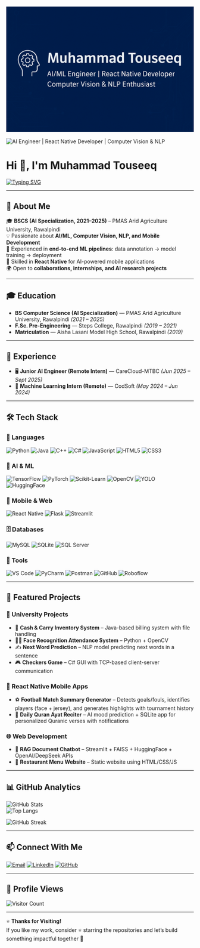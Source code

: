 <!-- Banner -->
![Muhammad Touseeq Banner](banner.png)

![AI Engineer | React Native Developer | Computer Vision & NLP](https://img.shields.io/badge/AI%2FML-Engineer-blueviolet?style=for-the-badge&logo=python&logoColor=white)

# Hi 👋, I'm Muhammad Touseeq  

[![Typing SVG](https://readme-typing-svg.herokuapp.com?font=Fira+Code&size=22&pause=1000&color=2F81F7&width=600&lines=AI%2FML+Engineer;React+Native+Developer;Computer+Vision+%7C+NLP+Enthusiast;Always+Learning+%26+Building+Impactful+AI+🚀)](https://git.io/typing-svg)  

---

## 🚀 About Me
🎓 **BSCS (AI Specialization, 2021–2025)** – PMAS Arid Agriculture University, Rawalpindi  
💡 Passionate about **AI/ML, Computer Vision, NLP, and Mobile Development**  
🔬 Experienced in **end-to-end ML pipelines**: data annotation → model training → deployment  
📱 Skilled in **React Native** for AI-powered mobile applications  
🌍 Open to **collaborations, internships, and AI research projects**  

---

## 🎓 Education
- **BS Computer Science (AI Specialization)** — PMAS Arid Agriculture University, Rawalpindi *(2021 – 2025)*  
- **F.Sc. Pre-Engineering** — Steps College, Rawalpindi *(2019 – 2021)*  
- **Matriculation** — Aisha Lasani Model High School, Rawalpindi *(2019)*  

---

## 💼 Experience
- 🖥️ **Junior AI Engineer (Remote Intern)** — CareCloud-MTBC *(Jun 2025 – Sept 2025)*  
- 🤖 **Machine Learning Intern (Remote)** — CodSoft *(May 2024 – Jun 2024)*  

---

## 🛠️ Tech Stack

### 🚀 Languages
![Python](https://img.shields.io/badge/Python-3776AB?style=flat&logo=python&logoColor=white)
![Java](https://img.shields.io/badge/Java-ED8B00?style=flat&logo=openjdk&logoColor=white)
![C++](https://img.shields.io/badge/C%2B%2B-00599C?style=flat&logo=cplusplus&logoColor=white)
![C#](https://img.shields.io/badge/C%23-239120?style=flat&logo=c-sharp&logoColor=white)
![JavaScript](https://img.shields.io/badge/JavaScript-F7DF1E?style=flat&logo=javascript&logoColor=black)
![HTML5](https://img.shields.io/badge/HTML5-E34F26?style=flat&logo=html5&logoColor=white)
![CSS3](https://img.shields.io/badge/CSS3-1572B6?style=flat&logo=css3&logoColor=white)

### 🤖 AI & ML
![TensorFlow](https://img.shields.io/badge/TensorFlow-FF6F00?style=flat&logo=tensorflow&logoColor=white)
![PyTorch](https://img.shields.io/badge/PyTorch-EE4C2C?style=flat&logo=pytorch&logoColor=white)
![Scikit-Learn](https://img.shields.io/badge/Scikit--Learn-F7931E?style=flat&logo=scikitlearn&logoColor=white)
![OpenCV](https://img.shields.io/badge/OpenCV-5C3EE8?style=flat&logo=opencv&logoColor=white)
![YOLO](https://img.shields.io/badge/YOLO-00FFFF?style=flat&logo=yolo&logoColor=black)
![HuggingFace](https://img.shields.io/badge/HuggingFace-FCC72C?style=flat&logo=huggingface&logoColor=black)

### 📱 Mobile & Web
![React Native](https://img.shields.io/badge/React_Native-20232A?style=flat&logo=react&logoColor=61DAFB)
![Flask](https://img.shields.io/badge/Flask-000000?style=flat&logo=flask&logoColor=white)
![Streamlit](https://img.shields.io/badge/Streamlit-FF4B4B?style=flat&logo=streamlit&logoColor=white)

### 🗄️ Databases
![MySQL](https://img.shields.io/badge/MySQL-005C84?style=flat&logo=mysql&logoColor=white)
![SQLite](https://img.shields.io/badge/SQLite-003B57?style=flat&logo=sqlite&logoColor=white)
![SQL Server](https://img.shields.io/badge/SQL%20Server-CC2927?style=flat&logo=microsoftsqlserver&logoColor=white)

### 🧰 Tools
![VS Code](https://img.shields.io/badge/VS%20Code-007ACC?style=flat&logo=visualstudiocode&logoColor=white)
![PyCharm](https://img.shields.io/badge/PyCharm-000000?style=flat&logo=pycharm&logoColor=white)
![Postman](https://img.shields.io/badge/Postman-FF6C37?style=flat&logo=postman&logoColor=white)
![GitHub](https://img.shields.io/badge/GitHub-181717?style=flat&logo=github&logoColor=white)
![Roboflow](https://img.shields.io/badge/Roboflow-00C853?style=flat&logo=roboflow&logoColor=white)

---

## 📂 Featured Projects

### 🎯 University Projects
- 🛒 **Cash & Carry Inventory System** – Java-based billing system with file handling  
- 🧑‍💻 **Face Recognition Attendance System** – Python + OpenCV  
- ✍️ **Next Word Prediction** – NLP model predicting next words in a sentence  
- 🎮 **Checkers Game** – C# GUI with TCP-based client-server communication  

### 📱 React Native Mobile Apps
- ⚽ **Football Match Summary Generator** – Detects goals/fouls, identifies players (face + jersey), and generates highlights with tournament history  
- 📖 **Daily Quran Ayat Reciter** – AI mood prediction + SQLite app for personalized Quranic verses with notifications  

### 🌐 Web Development
- 🤖 **RAG Document Chatbot** – Streamlit + FAISS + HuggingFace + OpenAI/DeepSeek APIs  
- 🍴 **Restaurant Menu Website** – Static website using HTML/CSS/JS  

---

## 📊 GitHub Analytics
![GitHub Stats](https://github-readme-stats.vercel.app/api?username=Touseeq20&show_icons=true&theme=tokyonight)  
![Top Langs](https://github-readme-stats.vercel.app/api/top-langs/?username=Touseeq20\&layout=compact\&theme=radical)

![GitHub Streak](https://github-readme-streak-stats.herokuapp.com/?user=Touseeq20&theme=tokyonight)  

---

## 📫 Connect With Me
[![Email](https://img.shields.io/badge/Email-D14836?style=flat&logo=gmail&logoColor=white)](mailto:mtouseeq20@gmail.com)
[![LinkedIn](https://img.shields.io/badge/LinkedIn-0077B5?style=flat&logo=linkedin&logoColor=white)](https://www.linkedin.com/in/muhammad-touseeq-ai)
[![GitHub](https://img.shields.io/badge/GitHub-181717?style=flat&logo=github&logoColor=white)](https://github.com/Touseeq20)

---

## 👀 Profile Views
![Visitor Count](https://komarev.com/ghpvc/?username=Touseeq20&style=flat&color=blue)

---

⭐ **Thanks for Visiting!**  
If you like my work, consider ⭐ starring the repositories and let’s build something impactful together 🚀  
